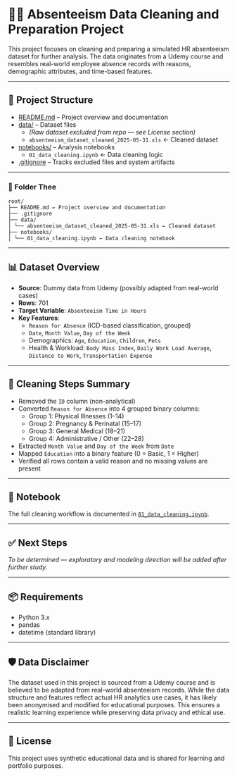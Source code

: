 # 🧑‍💼 Absenteeism Data Cleaning and Preparation Project

This project focuses on cleaning and preparing a simulated HR absenteeism dataset for further analysis. The data originates from a Udemy course and resembles real-world employee absence records with reasons, demographic attributes, and time-based features.

---

## 📁 Project Structure

- [README.md](README.md) – Project overview and documentation  
- [data/](data/) – Dataset files  
  - *(Raw dataset excluded from repo — see License section)*  
  - `absenteeism_dataset_cleaned_2025-05-31.xls` ← Cleaned dataset  
- [notebooks/](notebooks/) – Analysis notebooks  
  - `01_data_cleaning.ipynb` ← Data cleaning logic  
- [.gitignore](.gitignore) – Tracks excluded files and system artifacts

---
### 📁 Folder Thee
```
root/
├── README.md ← Project overview and documentation
├── .gitignore
├── data/
│ └── absenteeism_dataset_cleaned_2025-05-31.xls ← Cleaned dataset
├── notebooks/
│ └── 01_data_cleaning.ipynb ← Data cleaning notebook
```

---

## 📊 Dataset Overview

- **Source**: Dummy data from Udemy (possibly adapted from real-world cases)
- **Rows**: 701
- **Target Variable**: `Absenteeism Time in Hours`
- **Key Features**:
  - `Reason for Absence` (ICD-based classification, grouped)
  - `Date`, `Month Value`, `Day of the Week`
  - Demographics: `Age`, `Education`, `Children`, `Pets`
  - Health & Workload: `Body Mass Index`, `Daily Work Load Average`, `Distance to Work`, `Transportation Expense`

---

## 🧹 Cleaning Steps Summary

- Removed the `ID` column (non-analytical)
- Converted `Reason for Absence` into 4 grouped binary columns:
  - Group 1: Physical Illnesses (1–14)
  - Group 2: Pregnancy & Perinatal (15–17)
  - Group 3: General Medical (18–21)
  - Group 4: Administrative / Other (22–28)
- Extracted `Month Value` and `Day of the Week` from `Date`
- Mapped `Education` into a binary feature (0 = Basic, 1 = Higher)
- Verified all rows contain a valid reason and no missing values are present

---

## 📝 Notebook

The full cleaning workflow is documented in [`01_data_cleaning.ipynb`](notebooks/01_data_cleaning.ipynb).

---

## ✅ Next Steps

_To be determined — exploratory and modeling direction will be added after further study._

---

## 📦 Requirements

- Python 3.x
- pandas
- datetime (standard library)

---

## 🛡️ Data Disclaimer

The dataset used in this project is sourced from a Udemy course and is believed to be adapted from real-world absenteeism records. While the data structure and features reflect actual HR analytics use cases, it has likely been anonymised and modified for educational purposes. This ensures a realistic learning experience while preserving data privacy and ethical use.

---

## 📜 License

This project uses synthetic educational data and is shared for learning and portfolio purposes.